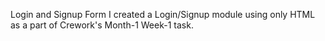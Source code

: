 Login and Signup Form
I created a Login/Signup module using only HTML as a part of Crework's Month-1 Week-1 task. 
